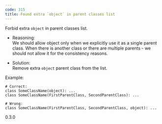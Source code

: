 ```yaml
---
code: 315
title: Found extra `object` in parent classes list
---
```


Forbid extra `object` in parent classes list.

  - Reasoning:  
    We should allow object only when we explicitly use it as a single
    parent class. When there is another class or there are multiple
    parents - we should not allow it for the consistency reasons.

  - Solution:  
    Remove extra `object` parent class from the list.

Example:

    # Correct:
    class SomeClassName(object): ...
    class SomeClassName(FirstParentClass, SecondParentClass): ...
    
    # Wrong:
    class SomeClassName(FirstParentClass, SecondParentClass, object): ...

<div class="versionadded">

0.3.0

</div>